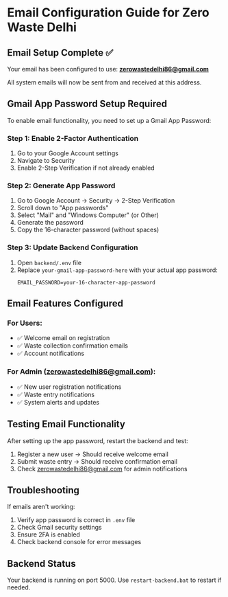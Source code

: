 # Email Configuration Guide for Zero Waste Delhi

## Email Setup Complete ✅

Your email has been configured to use: **zerowastedelhi86@gmail.com**

All system emails will now be sent from and received at this address.

## Gmail App Password Setup Required

To enable email functionality, you need to set up a Gmail App Password:

### Step 1: Enable 2-Factor Authentication
1. Go to your Google Account settings
2. Navigate to Security
3. Enable 2-Step Verification if not already enabled

### Step 2: Generate App Password
1. Go to Google Account → Security → 2-Step Verification
2. Scroll down to "App passwords"
3. Select "Mail" and "Windows Computer" (or Other)
4. Generate the password
5. Copy the 16-character password (without spaces)

### Step 3: Update Backend Configuration
1. Open `backend/.env` file
2. Replace `your-gmail-app-password-here` with your actual app password:
   ```
   EMAIL_PASSWORD=your-16-character-app-password
   ```

## Email Features Configured

### For Users:
- ✅ Welcome email on registration
- ✅ Waste collection confirmation emails
- ✅ Account notifications

### For Admin (zerowastedelhi86@gmail.com):
- ✅ New user registration notifications
- ✅ Waste entry notifications
- ✅ System alerts and updates

## Testing Email Functionality

After setting up the app password, restart the backend and test:

1. Register a new user → Should receive welcome email
2. Submit waste entry → Should receive confirmation email
3. Check zerowastedelhi86@gmail.com for admin notifications

## Troubleshooting

If emails aren't working:
1. Verify app password is correct in `.env` file
2. Check Gmail security settings
3. Ensure 2FA is enabled
4. Check backend console for error messages

## Backend Status

Your backend is running on port 5000. Use `restart-backend.bat` to restart if needed.